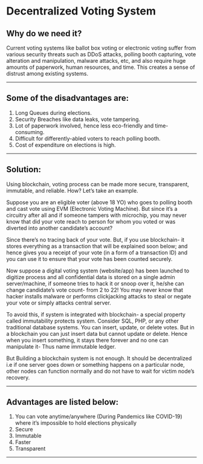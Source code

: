 # Decentralized Voting System

## Why do we need it?

Current voting systems like ballot box voting or electronic voting suffer from various security threats such as DDoS attacks, polling booth capturing, vote alteration and manipulation, malware attacks, etc, and also require huge amounts of paperwork, human resources, and time. This creates a sense of distrust among existing systems.

---

## Some of the disadvantages are:

1. Long Queues during elections.
2. Security Breaches like data leaks, vote tampering.
3. Lot of paperwork involved, hence less eco-friendly and time-consuming.
4. Difficult for differently-abled voters to reach polling booth.
5. Cost of expenditure on elections is high.

---

## Solution:

Using blockchain, voting process can be made more secure, transparent, immutable, and reliable. How? Let’s take an example.

Suppose you are an eligible voter (above 18 YO) who goes to polling booth and cast vote using EVM (Electronic Voting Machine). But since it’s a circuitry after all and if someone tampers with microchip, you may never know that did your vote reach to person for whom you voted or was diverted into another candidate’s account?

Since there’s no tracing back of your vote. But, if you use blockchain- it stores everything as a transaction that will be explained soon below; and hence gives you a receipt of your vote (in a form of a transaction ID) and you can use it to ensure that your vote has been counted securely.

Now suppose a digital voting system (website/app) has been launched to digitize process and all confidential data is stored on a single admin server/machine, if someone tries to hack it or snoop over it, he/she can change candidate’s vote count- from 2 to 22! You may never know that hacker installs malware or performs clickjacking attacks to steal or negate your vote or simply attacks central server.

To avoid this, if system is integrated with blockchain- a special property called immutability protects system. Consider SQL, PHP, or any other traditional database systems. You can insert, update, or delete votes. But in a blockchain you can just insert data but cannot update or delete. Hence when you insert something, it stays there forever and no one can manipulate it- Thus name immutable ledger.

But Building a blockchain system is not enough. It should be decentralized i.e if one server goes down or something happens on a particular node, other nodes can function normally and do not have to wait for victim node’s recovery.

---

## Advantages are listed below:

1. You can vote anytime/anywhere (During Pandemics like COVID-19) where it’s impossible to hold elections physically
2. Secure
3. Immutable
4. Faster
5. Transparent

---
